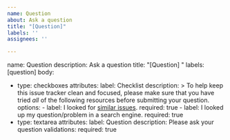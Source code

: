 ```yaml
---
name: Question
about: Ask a question
title: "[Question]"
labels: ''
assignees: ''

---
```


name: Question
description: Ask a question
title: "[Question] "
labels: [question]
body:
  - type: checkboxes
    attributes:
      label: Checklist
      description: >
        To help keep this issue tracker clean and focused, please make sure that you have
         tried *all* of the following resources before submitting your question.
      options:
        - label: I looked for [similar issues](https://github.com/nasa/ncompare/issues).
          required: true
        - label: I looked up my question/problem in a search engine.
          required: true
  - type: textarea
    attributes:
      label: Question
      description: Please ask your question
    validations:
      required: true

